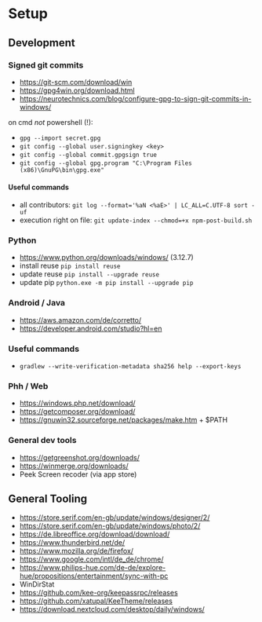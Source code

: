 # Setup

## Development

### Signed git commits

- https://git-scm.com/download/win
- https://gpg4win.org/download.html
- https://neurotechnics.com/blog/configure-gpg-to-sign-git-commits-in-windows/

on cmd _not_ powershell (!):

- `gpg --import secret.gpg`
- `git config --global user.signingkey <key>`
- `git config --global commit.gpgsign true`
- `git config --global gpg.program "C:\Program Files (x86)\GnuPG\bin\gpg.exe"`

#### Useful commands

- all contributors: `git log --format='%aN <%aE>' | LC_ALL=C.UTF-8 sort -uf`
- execution right on file: `git update-index --chmod=+x npm-post-build.sh`

### Python

- https://www.python.org/downloads/windows/ (3.12.7)
- install reuse `pip install reuse`
- update reuse `pip install --upgrade reuse`
- update pip `python.exe -m pip install --upgrade pip`

### Android / Java

- https://aws.amazon.com/de/corretto/
- https://developer.android.com/studio?hl=en

### Useful commands

- `gradlew --write-verification-metadata sha256 help --export-keys`

### Phh / Web

- https://windows.php.net/download/
- https://getcomposer.org/download/
- https://gnuwin32.sourceforge.net/packages/make.htm + $PATH

### General dev tools

- https://getgreenshot.org/downloads/
- https://winmerge.org/downloads/
- Peek Screen recoder (via app store)

## General Tooling

- https://store.serif.com/en-gb/update/windows/designer/2/
- https://store.serif.com/en-gb/update/windows/photo/2/
- https://de.libreoffice.org/download/download/
- https://www.thunderbird.net/de/
- https://www.mozilla.org/de/firefox/
- https://www.google.com/intl/de_de/chrome/
- https://www.philips-hue.com/de-de/explore-hue/propositions/entertainment/sync-with-pc
- WinDirStat
- https://github.com/kee-org/keepassrpc/releases
- https://github.com/xatupal/KeeTheme/releases
- https://download.nextcloud.com/desktop/daily/windows/
